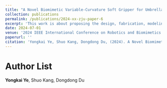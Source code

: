 ```yaml
---
title: "A Novel Biomimetic Variable-Curvature Soft Gripper for Umbrella-Shaped Broccoli (Under Review)"
collection: publications
permalink: /publications/2024-xx-zju-paper-6
excerpt: 'This work is about proposing the design, fabrication, modeling, and testing of a novel pneumatic variable-curvature soft gripper (VCSG) for umbrella-shaped broccoli that mainly comprised three soft variable-curvature fiber-reinforced bending actuators (VCFRBAs).'
date: 2024-07-01
venue: '2024 IEEE International Conference on Robotics and Biomimetics (Expected)'
paperurl: ''
citation: 'Yongkai Ye, Shuo Kang, Dongdong Du, (2024). A Novel Biomimetic Variable-Curvature Soft Gripper for Umbrella-Shaped Broccoli. 2024 IEEE International Conference on Robotics and Biomimetics, Under Review.'
---
```


Author List
======
**Yongkai Ye**, Shuo Kang, Dongdong Du

<!--Abstract
======
Grasping is a fundamental capability of various robots, and robotic grippers play a dominant role in grasping since they directly interact with the objects. Current grippers show limited performance when grasping broccoli, raising the demand for non-destructivity and stability. This study presented the design, fabrication, modeling, and testing of a novel pneumatic variable-curvature soft gripper (VCSG) for umbrella-shaped broccoli that mainly comprised three soft variable-curvature fiber-reinforced bending actuators (VCFRBAs). The VCFRBA was inspired and designed by the umbrella-shaped structure of broccoli. An analytical model and finite element method (FEM) were proposed to evaluate the bending deformation of the VCFRBA, achieving a good match with RMSE of below 5.8º. Step response tests of the VCFRBA showed a response time of 0.4 s, which suggested the VCSG had a fast grasping speed. Force experiments demonstrated the VCFRBA can generate a clamping force of 1.13 N with additional lifting forces of 1.38 N. Furthermore, a maximum pull-off force of 35.06 N was measured for the VCSG under the actuation pressure of 0.2 MPa. Results of the grasping experiment showed a 100% success rate and 0% damage rate when the VCSG grasped broccoli samples positioned in an upright position. Broccoli could still be securely grasped when the samples were positioned at different inclined angles. These results demonstrated that the proposed VCSG could grasp umbrella-shaped broccoli with good non-destructivity and stability. This study showcased a novel VCSG, providing a unique solution to grasp broccoli with an umbrella shape for the robotics community.

Keywords
======
Broccoli; soft gripper; soft fiber-reinforced bending actuator; variable-curvature structure; finite element method-->
